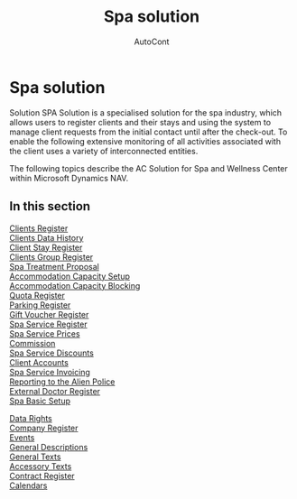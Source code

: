 ﻿---
    title: "Spa solution"
    author: AutoCont
    ms.date: 04/30/2018
    ms.topic: article
    ms.prod: dynamics-nav-2017
    ms.contentlocale: en
    ms.lasthandoff: 04/30/2018
---

# Spa solution

Solution SPA Solution is a specialised solution for the spa industry, which allows users to register clients and their stays and using the system to manage client requests from the initial contact until after the check-out. 
To enable the following extensive monitoring of all activities associated with the client uses a variety of interconnected entities.

The following topics describe the AC Solution for Spa and Wellness Center within Microsoft Dynamics NAV.

## <a name="see-also"></a>In this section
[Clients Register](ac-spa-client.md)  
[Clients Data History](ac-spa-client-data-history.md)  
[Client Stay Register](ac-spa-client-stay.md)  
[Clients Group Register](ac-spa-client-group-stay.md)  
[Spa Treatment Proposal](ac-spa-treatment-proposal.md)  
[Accommodation Capacity Setup](ac-spa-accommodation-capacity.md)  
[Accommodation Capacity Blocking](ac-spa-acc-capacity-blocking.md)  
[Quota Register](ac-spa-quota.md)  
[Parking Register](ac-spa-parking-sites.md)  
[Gift Voucher Register](ac-spa-gift-voucher.md)  
[Spa Service Register](ac-spa-spa-service.md)  
[Spa Service Prices](ac-spa-spa-service-price.md)  
[Commission](ac-spa-client-stay-commissions.md)  
[Spa Service Discounts](ac-spa-spa-service-discounts.md)  
[Client Accounts](ac-spa-client-account-entries.md)  
[Spa Service Invoicing](ac-spa-till-document.md)  
[Reporting to the Alien Police](ac-spa-foreign-police.md)  
[External Doctor Register](ac-spa-external-doctors.md)  
[Spa Basic Setup](ac-spa-spa-base-setup.md)   

[Data Rights](ac-spx-data-rights.md)  
[Company Register](ac-spx-company-registr.md)  
[Events](ac-spx-events.md)  
[General Descriptions](ac-spx-general-descriptions.md)  
[General Texts](ac-spx-general-texts.md)  
[Accessory Texts](ac-spx-accessory-texts.md)  
[Contract Register](ac-spx-contracts.md)  
[Calendars](ac-spx-calendar.md)  
